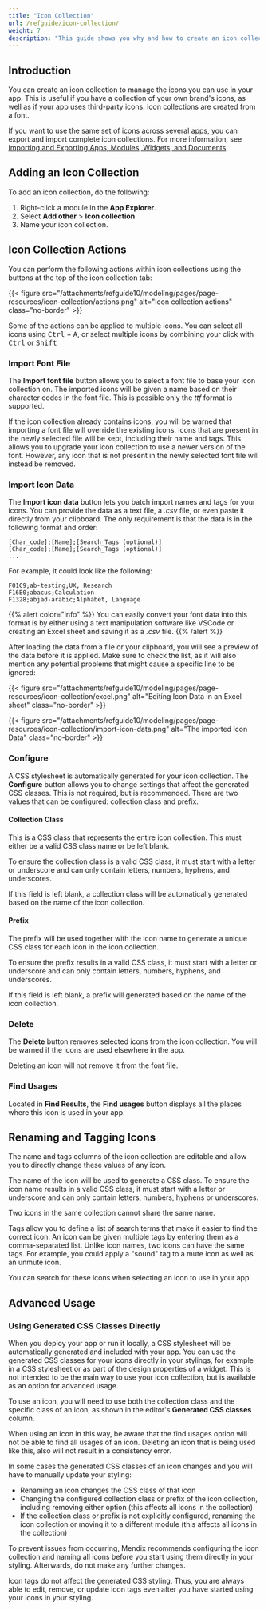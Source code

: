 ```yaml
---
title: "Icon Collection"
url: /refguide/icon-collection/
weight: 7
description: "This guide shows you why and how to create an icon collection."
---
```


## Introduction

You can create an icon collection to manage the icons you can use in your app. This is useful if you have a collection of your own brand's icons, as well as if your app uses third-party icons. Icon collections are created from a font.

If you want to use the same set of icons across several apps, you can export and import complete icon collections. For more information, see [Importing and Exporting Apps, Modules, Widgets, and Documents](/refguide/import-and-export/).

## Adding an Icon Collection

To add an icon collection, do the following:

1. Right-click a module in the **App Explorer**.
1. Select **Add other** > **Icon collection**.
1. Name your icon collection.

## Icon Collection Actions

You can perform the following actions within icon collections using the buttons at the top of the icon collection tab:

{{< figure src="/attachments/refguide10/modeling/pages/page-resources/icon-collection/actions.png" alt="Icon collection actions" class="no-border" >}}

Some of the actions can be applied to multiple icons. You can select all icons using <kbd>Ctrl</kbd> + <kbd>A</kbd>, or select multiple icons by combining your click with <kbd>Ctrl</kbd> or <kbd>Shift</kbd>

### Import Font File

The **Import font file** button allows you to select a font file to base your icon collection on. The imported icons will be given a name based on their character codes in the font file. This is possible only the *ttf* format is supported.

If the icon collection already contains icons, you will be warned that importing a font file will override the existing icons. Icons that are present in the newly selected file will be kept, including their name and tags. This allows you to upgrade your icon collection to use a newer version of the font. However, any icon that is not present in the newly selected font file will instead be removed.

### Import Icon Data

The **Import icon data** button lets you batch import names and tags for your icons. You can provide the data as a text file, a *.csv* file, or even paste it directly from your clipboard. The only requirement is that the data is in the following format and order:

```
[Char_code];[Name];[Search_Tags (optional)]
[Char_code];[Name];[Search_Tags (optional)]
...
```

For example, it could look like the following:

```
F01C9;ab-testing;UX, Research
F16E0;abacus;Calculation
F1328;abjad-arabic;Alphabet, Language
```

{{% alert color="info" %}}
You can easily convert your font data into this format is by either using a text manipulation software like VSCode or creating an Excel sheet and saving it as a *.csv* file.
{{% /alert %}}

After loading the data from a file or your clipboard, you will see a preview of the data before it is applied. Make sure to check the list, as it will also mention any potential problems that might cause a specific line to be ignored:

{{< figure src="/attachments/refguide10/modeling/pages/page-resources/icon-collection/excel.png" alt="Editing Icon Data in an Excel sheet" class="no-border" >}}

{{< figure src="/attachments/refguide10/modeling/pages/page-resources/icon-collection/import-icon-data.png" alt="The imported Icon Data" class="no-border" >}}

### Configure

A CSS stylesheet is automatically generated for your icon collection. The **Configure** button allows you to change settings that affect the generated CSS classes. This is not required, but is recommended. There are two values that can be configured: collection class and prefix.

#### Collection Class

This is a CSS class that represents the entire icon collection. This must either be a valid CSS class name or be left blank. 

To ensure the collection class is a valid CSS class, it must start with a letter or underscore and can only contain letters, numbers, hyphens, and underscores. 

If this field is left blank, a collection class will be automatically generated based on the name of the icon collection.

#### Prefix

The prefix will be used together with the icon name to generate a unique CSS class for each icon in the icon collection. 

To ensure the prefix results in a valid CSS class, it must start with a letter or underscore and can only contain letters, numbers, hyphens, and underscores. 

If this field is left blank, a prefix will generated based on the name of the icon collection.

### Delete

The **Delete** button removes selected icons from the icon collection. You will be warned if the icons are used elsewhere in the app.

Deleting an icon will not remove it from the font file.

### Find Usages

Located in **Find Results**, the **Find usages** button displays all the places where this icon is used in your app.

## Renaming and Tagging Icons

The name and tags columns of the icon collection are editable and allow you to directly change these values of any icon.

The name of the icon will be used to generate a CSS class. To ensure the icon name results in a valid CSS class, it must start with a letter or underscore and can only contain letters, numbers, hyphens or underscores.

Two icons in the same collection cannot share the same name.

Tags allow you to define a list of search terms that make it easier to find the correct icon. An icon can be given multiple tags by entering them as a comma-separated list. Unlike icon names, two icons can have the same tags. For example, you could apply a "sound" tag to a mute icon as well as an unmute icon.

You can search for these icons when selecting an icon to use in your app.

## Advanced Usage

### Using Generated CSS Classes Directly

When you deploy your app or run it locally, a CSS stylesheet will be automatically generated and included with your app. You can use the generated CSS classes for your icons directly in your stylings, for example in a CSS stylesheet or as part of the design properties of a widget. This is not intended to be the main way to use your icon collection, but is available as an option for advanced usage.

To use an icon, you will need to use both the collection class and the specific class of an icon, as shown in the editor's **Generated CSS classes** column.

When using an icon in this way, be aware that the find usages option will not be able to find all usages of an icon. Deleting an icon that is being used like this, also will not result in a consistency error.

In some cases the generated CSS classes of an icon changes and you will have to manually update your styling:

* Renaming an icon changes the CSS class of that icon
* Changing the configured collection class or prefix of the icon collection, including removing either option (this affects all icons in the collection)
* If the collection class or prefix is not explicitly configured, renaming the icon collection or moving it to a different module (this affects all icons in the collection)

To prevent issues from occurring, Mendix recommends configuring the icon collection and naming all icons before you start using them directly in your styling. Afterwards, do not make any further changes.

Icon tags do not affect the generated CSS styling. Thus, you are always able to edit, remove, or update icon tags even after you have started using your icons in your styling.
